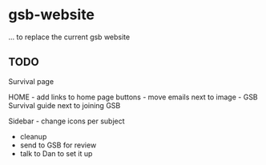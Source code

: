 # gsb-website

... to replace the current gsb website

## TODO

Survival page

HOME
	- add links to home page buttons
	- move emails next to image
	- GSB Survival guide next to joining GSB
	
Sidebar
	- change icons per subject
	
- cleanup
- send to GSB for review
- talk to Dan to set it up
